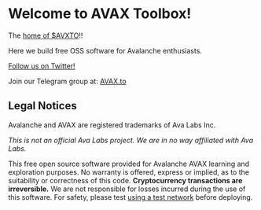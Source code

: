 # Welcome to AVAX Toolbox!

The [home of $AVXTO](https://dexscreener.com/avalanche/0x2bdebde7e1088e42aafef104b5f7457aca5ab86f)!!

Here we build free OSS software for Avalanche enthusiasts.

[Follow us on Twitter!](https://twitter.com/avaxto)


Join our Telegram group at: [AVAX.to](https://avax.to)


## Legal Notices

Avalanche and AVAX are registered trademarks of Ava Labs Inc.

*This is not an official Ava Labs project. We are in no way affiliated with Ava Labs.*

This free open source software provided for Avalanche AVAX learning and exploration purposes. No warranty is offered, express or implied, as to the suitability or correctness of this code. **Cryptocurrency transactions are irreversible.** We are not responsible for losses incurred during the use of this software. For safety, please test [using a test network](https://docs.avax.network/quickstart/create-a-local-test-network) before deploying.
